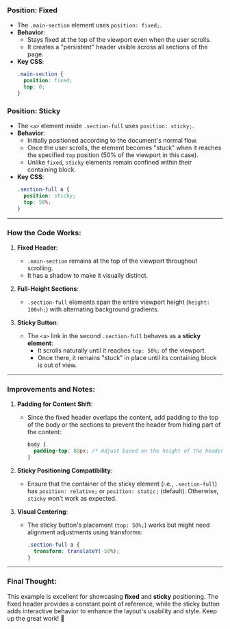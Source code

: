 ### **Position: Fixed**
- The `.main-section` element uses `position: fixed;`.
- **Behavior**:
  - Stays fixed at the top of the viewport even when the user scrolls.
  - It creates a "persistent" header visible across all sections of the page.
- **Key CSS**:
  ```css
  .main-section {
    position: fixed;
    top: 0;
  }
  ```

### **Position: Sticky**
- The `<a>` element inside `.section-full` uses `position: sticky;`.
- **Behavior**:
  - Initially positioned according to the document's normal flow.
  - Once the user scrolls, the element becomes "stuck" when it reaches the specified `top` position (50% of the viewport in this case).
  - Unlike `fixed`, `sticky` elements remain confined within their containing block.
- **Key CSS**:
  ```css
  .section-full a {
    position: sticky;
    top: 50%;
  }
  ```

---

### How the Code Works:
1. **Fixed Header**:
   - `.main-section` remains at the top of the viewport throughout scrolling.
   - It has a shadow to make it visually distinct.

2. **Full-Height Sections**:
   - `.section-full` elements span the entire viewport height (`height: 100vh;`) with alternating background gradients.

3. **Sticky Button**:
   - The `<a>` link in the second `.section-full` behaves as a **sticky element**:
     - It scrolls naturally until it reaches `top: 50%;` of the viewport.
     - Once there, it remains "stuck" in place until its containing block is out of view.

---

### Improvements and Notes:
1. **Padding for Content Shift**:
   - Since the fixed header overlaps the content, add padding to the top of the body or the sections to prevent the header from hiding part of the content:
     ```css
     body {
       padding-top: 80px; /* Adjust based on the height of the header */
     }
     ```

2. **Sticky Positioning Compatibility**:
   - Ensure that the container of the sticky element (i.e., `.section-full`) has `position: relative;` or `position: static;` (default). Otherwise, `sticky` won’t work as expected.

3. **Visual Centering**:
   - The sticky button's placement (`top: 50%;`) works but might need alignment adjustments using transforms:
     ```css
     .section-full a {
       transform: translateY(-50%);
     }
     ```

---

### Final Thought:
This example is excellent for showcasing **fixed** and **sticky** positioning. The fixed header provides a constant point of reference, while the sticky button adds interactive behavior to enhance the layout's usability and style. Keep up the great work! 🚀